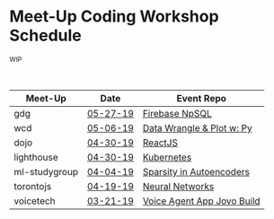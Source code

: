 # Meet-Up Coding Workshop Schedule 
 <sup> WIP </sup>
 
<br />

| Meet-Up                  | Date                              | Event Repo                                                                             |
| ------------------------ | --------------------------------- | -------------------------------------------------------------------------------------- |
| gdg                      | [05-27-19](https://is.gd/hzUR7P)  | [Firebase NpSQL](https://github.com/mori-c/meetup/tree/master/gdg)                     |
| wcd <!-- weclouddata --> | [05-06-19](https://is.gd/d8jKCT)  | [Data Wrangle & Plot w: Py](https://github.com/mori-c/meetups/tree/master/wcd)         |
| dojo                     | [04-30-19](https://is.gd/ejhvWj)  | [ReactJS](https://github.com/mori-c/meetup/tree/master/dojo/react)                     |
| lighthouse               | [04-30-19](https://is.gd/XsTLk8 ) | [Kubernetes](https://github.com/mori-c/meetup/tree/master/lighthouse/kubernetes)       |
| ml-studygroup            | [04-04-19](https://is.gd/BJkg4W)  | [Sparsity in Autoencoders](https://github.com/mori-c/meetup/tree/master/ml-studygroup) |
| torontojs                | [04-19-19](https://is.gd/wCH5Qi)  | [Neural Networks](https://github.com/mori-c/meetup/tree/master/torontojs)              |
| voicetech                | [03-21-19](https://is.gd/VdkA7S)  | [Voice Agent App Jovo Build](https://github.com/mori-c/meetup/tree/master/voicetech)   |

<br />
<br />
<br />
<br />


